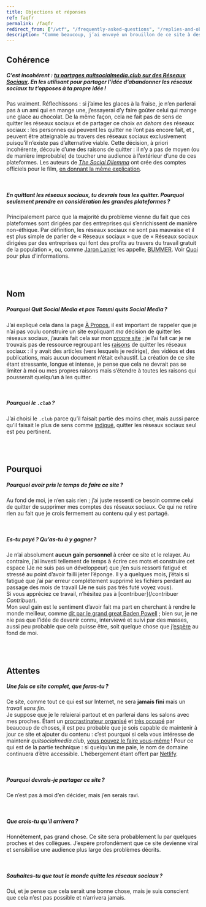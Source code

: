 ```yaml
---
title: Objections et réponses
ref: faqfr
permalink: /faqfr
redirect_from: ["/wtf", "/frequently-asked-questions", "/replies-and-objections", "/objections-replies", "/objections-and-replies", "/replies-objections"]
description: "Comme beaucoup, j’ai envoyé un brouillon de ce site à des proches et des figures pour avoir leurs retours. J’adresse ici des réponses à certaines de leurs objections."
---
```

## Cohérence

##### *C’est incohérent : <u>tu partages <cite><a href="/">quitsocialmedia.club</a></cite> <b> sur des </b> Réseaux Sociaux</u>. En les utilisant pour partager l’idée d’abandonner les réseaux sociaux tu t’opposes à ta propre idée !*

Pas vraiment. Réflechissons : si j’aime les glaces à la fraise, je n’en parlerai pas à un ami qui en mange une, j’essayerai d’y faire goûter celui qui mange une glace au chocolat. De la même façon, cela ne fait pas de sens de quitter les réseaux sociaux et de partager ce choix *en dehors* des réseaux sociaux : les personnes qui peuvent les quitter ne l’ont pas encore fait, et , peuvent être atteignable au travers des réseaux sociaux exclusivement puisqu’il n’existe pas d’alternative viable.
Cette décision, à priori incohérente, découle d’une des raisons de quitter : il n’y a pas de moyen (ou de manière improbable) de toucher une audience à l’extérieur d’une de ces plateformes.
Les auteurs de <cite><a href="https://thesocialdilemma.com" rel="noopener noreferrer" target="_blank" title="The Social Dilemma">The Social Dilemma</a></cite> ont crée des comptes officiels pour le film, [en donnant la même explication](https://www.thesocialdilemma.com/code-of-ethics/ "The Social Dilemma’s Code of Ethics").

<br>

##### *En quittant les réseaux sociaux, tu devrais **tous** les quitter. Pourquoi seulement prendre en considération les grandes plateformes ?*

Principalement parce que la majorité du problème vienne du fait que ces plateformes sont dirigées par des entreprises qui s’enrichissent de manière non-éthique. Par définition, les réseaux sociaux ne sont pas mauvaise et il est plus simple de parler de « Réseaux sociaux » que de « Réseaux sociaux dirigées par des entreprises qui font des profits au travers du travail gratuit de la population », ou, comme [Jaron Lanier](http://jaronlanier.com "Jaron Lanier") les appelle, [BUMMER](https://thefourthrevolution.org/wordpress/archives/6262 "How BUMMER Became a New Acronym for Social Media").
Voir [Quoi](/quoi) pour plus d’informations.

<br>
<br>

## Nom

##### *Pourquoi <cite>Quit Social Media</cite> et pas <cite>Tommi quits Social Media</cite> ?*

J’ai expliqué cela dans la page [À Propos](/àPropos "À propos - quitsocialmedia.club"), il est important de rappeler que je n’ai pas voulu construire un site expliquant *ma* décision de quitter les réseaux sociaux, j’aurais fait cela sur mon [propre site](https://tommi.space "tommi.space") ; je l’ai fait car je ne trouvais pas de ressource regroupant les [raisons](/pourquoi "Pourquoi Quit Social Media") de quitter les réseaux sociaux : il y avait des articles (vers lesquels je redirige), des vidéos et des publications, mais aucun document n’était exhaustif. La création de ce site étant stressante, longue et intense, je pense que cela ne devrait pas se limiter à moi ou mes propres raisons mais s’étendre à toutes les raisons qui pousserait quelqu’un à les quitter.

<br>

##### *Pourquoi le `.club` ?*

J’ai choisi le `.club` parce qu’il faisait partie des moins cher, mais aussi parce qu’il faisait le plus de sens comme [indiqué](/àPropos "À propos - quitsocialmedia.club"), quitter les réseaux sociaux seul est peu pertinent.

<br>
<br>

## Pourquoi

##### *Pourquoi avoir pris le temps de faire ce site ?*

Au fond de moi, je n’en sais rien ; j’ai juste ressenti ce besoin comme celui de quitter de supprimer mes comptes des réseaux sociaux. Ce qui ne retire rien au fait que je crois fermement au contenu qui y est partagé.

<br>

##### *Es-tu payé ? Qu’as-tu à y gagner ?*

Je n’ai absolument **aucun gain personnel** à créer ce site et le relayer. Au contraire, j’ai investi tellement de temps à écrire ces mots et construire cet espace (Je ne suis pas un développeur) que j’en suis ressorti fatigué et stressé au point d’avoir failli jeter l’éponge. Il y a quelques mois, j’étais si fatigué que j’ai par erreur complétement supprimé les fichiers perdant au passage des mois de travail (Je ne suis pas très futé voyez vous).\
Si vous appréciez ce travail, n’hésitez pas à [contribuer](/contribuer *Contribuer*).\
Mon seul gain est le sentiment d’avoir fait ma part en cherchant à rendre le monde meilleur, comme [dit par le grand great Baden Powell](https://www.brainyquote.com/quotes/robert_badenpowell_753084 "“Try and leave this world a little better than you found it”") ; bien sur, je ne nie pas que l’idée de devenir connu, interviewé et suivi par des masses, aussi peu probable que cela puisse être, soit quelque chose que j’[espère](#attentes) au fond de moi.

<br>
<br>

## Attentes

##### *Une fois ce site complet, que feras-tu ?*

Ce site, comme tout ce qui est sur Internet, ne sera **jamais fini** mais un *travail sans fin*.\
Je suppose que je le relaierai partout et en parlerai dans les salons avec mes proches. Étant un [procrastinateur organisé](http://structuredprocrastination.com "Structured Procrastination") et [très occupé](https://tommi.space/now "Tommi’s Now page") par beaucoup de choses, il est peu probable que je sois capable de maintenir à jour ce site et ajouter du contenu : c’est pourquoi si cela vous intéresse de maintenir *quitsocialmedia.club*, [vous pouvez le faire vous-même](/contribuer "Contribuer") ! Pour ce qui est de la partie technique : si quelqu’un me paie, le nom de domaine continuera d’être accessible. L’hébergement étant offert par [Netlify](https://netlify.com "Netlify").

<br>

##### *Pourquoi devrais-je partager ce site ?*

Ce n’est pas à moi d’en décider, mais j’en serais ravi.

<br>

##### *Que crois-tu qu’il arrivera ?*

Honnêtement, pas grand chose. Ce site sera probablement lu par quelques proches et des collègues. J’espère profondèment que ce site devienne viral et sensibilise une audience plus large des problèmes décrits.

<br>

##### *Souhaites-tu que tout le monde quitte les réseaux sociaux ?*

Oui, et je pense que cela serait une bonne chose, mais je suis conscient que cela n’est pas possible et n’arrivera jamais.

